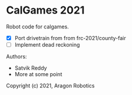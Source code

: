 # CalGames 2021

Robot code for calgames.



- [x] Port drivetrain from from frc-2021/county-fair
- [ ] Implement dead reckoning

Authors:

- Satvik Reddy
- More at some point

Copyright (c) 2021, Aragon Robotics
